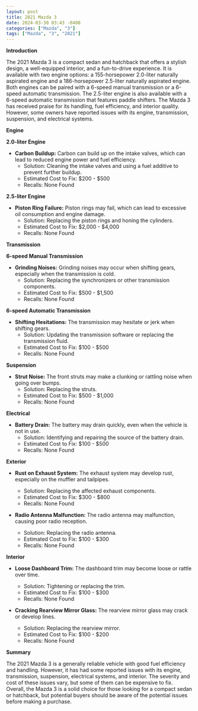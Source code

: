 ```yaml
---
layout: post
title: 2021 Mazda 3
date: 2024-03-30 03:43 -0400
categories: ["Mazda", "3"]
tags: ["Mazda", "3", "2021"]
---
```

**Introduction**

The 2021 Mazda 3 is a compact sedan and hatchback that offers a stylish design, a well-equipped interior, and a fun-to-drive experience. It is available with two engine options: a 155-horsepower 2.0-liter naturally aspirated engine and a 186-horsepower 2.5-liter naturally aspirated engine. Both engines can be paired with a 6-speed manual transmission or a 6-speed automatic transmission. The 2.5-liter engine is also available with a 6-speed automatic transmission that features paddle shifters. The Mazda 3 has received praise for its handling, fuel efficiency, and interior quality. However, some owners have reported issues with its engine, transmission, suspension, and electrical systems.

**Engine**

**2.0-liter Engine**

- **Carbon Buildup:** Carbon can build up on the intake valves, which can lead to reduced engine power and fuel efficiency.
    - Solution: Cleaning the intake valves and using a fuel additive to prevent further buildup.
    - Estimated Cost to Fix: $200 - $500
    - Recalls: None Found

**2.5-liter Engine**

- **Piston Ring Failure:** Piston rings may fail, which can lead to excessive oil consumption and engine damage.
    - Solution: Replacing the piston rings and honing the cylinders.
    - Estimated Cost to Fix: $2,000 - $4,000
    - Recalls: None Found

**Transmission**

**6-speed Manual Transmission**

- **Grinding Noises:** Grinding noises may occur when shifting gears, especially when the transmission is cold.
    - Solution: Replacing the synchronizers or other transmission components.
    - Estimated Cost to Fix: $500 - $1,500
    - Recalls: None Found

**6-speed Automatic Transmission**

- **Shifting Hesitations:** The transmission may hesitate or jerk when shifting gears.
    - Solution: Updating the transmission software or replacing the transmission fluid.
    - Estimated Cost to Fix: $100 - $500
    - Recalls: None Found

**Suspension**

- **Strut Noise:** The front struts may make a clunking or rattling noise when going over bumps.
    - Solution: Replacing the struts.
    - Estimated Cost to Fix: $500 - $1,000
    - Recalls: None Found

**Electrical**

- **Battery Drain:** The battery may drain quickly, even when the vehicle is not in use.
    - Solution: Identifying and repairing the source of the battery drain.
    - Estimated Cost to Fix: $100 - $500
    - Recalls: None Found

**Exterior**

- **Rust on Exhaust System:** The exhaust system may develop rust, especially on the muffler and tailpipes.
    - Solution: Replacing the affected exhaust components.
    - Estimated Cost to Fix: $300 - $800
    - Recalls: None Found

- **Radio Antenna Malfunction:** The radio antenna may malfunction, causing poor radio reception.
    - Solution: Replacing the radio antenna.
    - Estimated Cost to Fix: $100 - $300
    - Recalls: None Found

**Interior**

- **Loose Dashboard Trim:** The dashboard trim may become loose or rattle over time.
    - Solution: Tightening or replacing the trim.
    - Estimated Cost to Fix: $100 - $300
    - Recalls: None Found

- **Cracking Rearview Mirror Glass:** The rearview mirror glass may crack or develop lines.
    - Solution: Replacing the rearview mirror.
    - Estimated Cost to Fix: $100 - $200
    - Recalls: None Found

**Summary**

The 2021 Mazda 3 is a generally reliable vehicle with good fuel efficiency and handling. However, it has had some reported issues with its engine, transmission, suspension, electrical systems, and interior. The severity and cost of these issues vary, but some of them can be expensive to fix. Overall, the Mazda 3 is a solid choice for those looking for a compact sedan or hatchback, but potential buyers should be aware of the potential issues before making a purchase.

